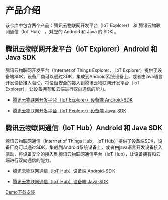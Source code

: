 # 产品介绍

该仓库中包含两个产品：腾讯云物联网开发平台（IoT Explorer） 和 腾讯云物联网通信（IoT Hub） ，对应的 Android 和 Java 的 SDK 。

## 腾讯云物联网开发平台（IoT Explorer）Android 和 Java SDK

腾讯云物联网开发平台（Internet of Things Explorer， IoT Explorer）提供了设备端SDK，设备厂商可以通过SDK，集成到Android系统设备上，或者由java语言开发设备接入驱动，将设备安全的接入到腾讯云物联网开发平台（IoT Explorer），让设备拥有和云端进行双向通信的能力。

* [腾讯云物联网开发平台（IoT Explorer）设备端 Android-SDK](explorer-device-android/README.md)

* [腾讯云物联网开发平台（IoT Explorer）设备端 Java-SDK](explorer-device-java/README.md)

## 腾讯云物联网通信（IoT Hub）Android 和 Java SDK

腾讯云物联网通信（Internet of Things Hub， IoT Hub）提供了设备端SDK，设备厂商可以通过SDK，集成到Android系统设备上，或者由java语言开发设备接入驱动，将设备安全的接入到腾讯云物联网通信平台（IoT Hub），让设备拥有和云端进行双向通信的能力。

* [腾讯云物联网通信（IoT Hub）设备端 Android-SDK](hub-device-android/README.md)

* [腾讯云物联网通信（IoT Hub）设备端 Java-SDK](hub-device-java/README.md)

[Demo下载安装](https://github.com/tencentyun/iot-device-android/wiki/下载安装)

